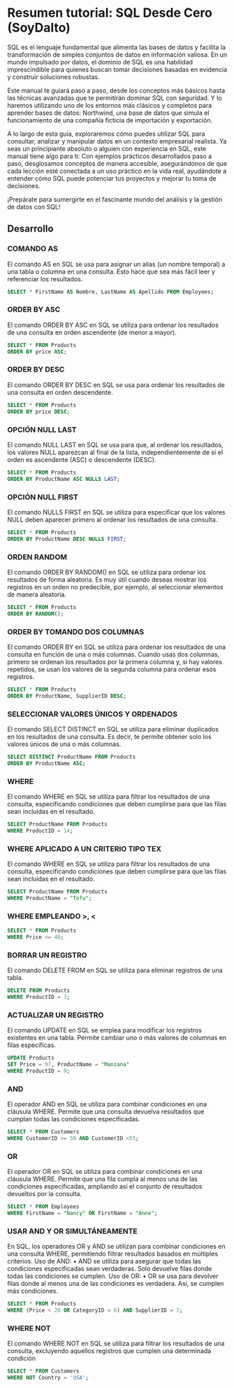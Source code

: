 # Resumen tutorial: SQL Desde Cero (SoyDalto)

SQL es el lenguaje fundamental que alimenta las bases de datos y facilita la transformación de simples conjuntos de datos en información valiosa. En un mundo impulsado por datos, el dominio de SQL es una habilidad imprescindible para quienes buscan tomar decisiones basadas en evidencia y construir soluciones robustas. 

Este manual te guiará paso a paso, desde los conceptos más básicos hasta las técnicas avanzadas que te permitirán dominar SQL con seguridad. Y lo haremos utilizando uno de los entornos más clásicos y completos para aprender bases de datos: Northwind, una base de datos que simula el funcionamiento de una compañía ficticia de importación y exportación.

A lo largo de esta guía, exploraremos cómo puedes utilizar SQL para consultar, analizar y manipular datos en un contexto empresarial realista. Ya seas un principiante absoluto o alguien con experiencia en SQL, este manual tiene algo para ti: Con ejemplos prácticos desarrollados paso a paso, desglosamos conceptos de manera accesible, asegurándonos de que cada lección esté conectada a un uso práctico en la vida real, ayudándote a entender cómo SQL puede potenciar tus proyectos y mejorar tu toma de decisiones.

¡Prepárate para sumergirte en el fascinante mundo del análisis y la gestión de datos con SQL!


## Desarrollo

### COMANDO AS
El comando AS en SQL se usa para asignar un alias (un nombre temporal) a una tabla o columna en una consulta. Esto hace que sea más fácil leer y referenciar los resultados.

```sql
SELECT * FirstName AS Nombre, LastName AS Apellido FROM Employees;
```

### ORDER BY ASC
El comando ORDER BY ASC en SQL se utiliza para ordenar los resultados de una consulta en orden ascendente (de menor a mayor).

```sql
SELECT * FROM Products
ORDER BY price ASC;
```

### ORDER BY DESC
El comando ORDER BY DESC en SQL se usa para ordenar los resultados de una consulta en orden descendente.

```sql
SELECT * FROM Products
ORDER BY price DESC;
```
### OPCIÓN NULL LAST
El comando NULL LAST en SQL se usa para que, al ordenar los resultados, los valores NULL aparezcan al final de la lista, independientemente de si el orden es ascendente (ASC) o descendente (DESC).

```sql
SELECT * FROM Products
ORDER BY ProductName ASC NULLS LAST;
```
### OPCIÓN NULL FIRST
El comando NULLS FIRST en SQL se utiliza para especificar que los valores NULL deben aparecer primero al ordenar los resultados de una consulta.

```sql
SELECT * FROM Products
ORDER BY ProductName DESC NULLS FIRST;
```
### ORDEN RANDOM
El comando ORDER BY RANDOM() en SQL se utiliza para ordenar los resultados de forma aleatoria. Es muy útil cuando deseas mostrar los registros en un orden no predecible, por ejemplo, al seleccionar elementos de manera aleatoria.

```sql
SELECT * FROM Products
ORDER BY RANDOM();
```

### ORDER BY TOMANDO DOS COLUMNAS
El comando ORDER BY en SQL se utiliza para ordenar los resultados de una consulta en función de una o más columnas. Cuando usas dos columnas, primero se ordenan los resultados por la primera columna y, si hay valores repetidos, se usan los valores de la segunda columna para ordenar esos registros.

```sql
SELECT * FROM Products
ORDER BY ProductName, SupplierID DESC;
```

### SELECCIONAR VALORES ÚNICOS Y ORDENADOS
El comando SELECT DISTINCT en SQL se utiliza para eliminar duplicados en los resultados de una consulta. Es decir, te permite obtener solo los valores únicos de una o más columnas.

```sql
SELECT DISTINCT ProductName FROM Products
ORDER BY ProductName ASC;
```

### WHERE
El comando WHERE en SQL se utiliza para filtrar los resultados de una consulta, especificando condiciones que deben cumplirse para que las filas sean incluidas en el resultado.

```sql
SELECT ProductName FROM Products
WHERE ProductID = 14;
```

### WHERE APLICADO A UN CRITERIO TIPO TEX
El comando WHERE en SQL se utiliza para filtrar los resultados de una consulta, especificando condiciones que deben cumplirse para que las filas sean incluidas en el resultado.

```sql
SELECT ProductName FROM Products
WHERE ProductName = "Tofu";
```

### WHERE EMPLEANDO >, <

```sql
SELECT * FROM Products
WHERE Price <= 40;
```

### BORRAR UN REGISTRO
El comando DELETE FROM en SQL se utiliza para eliminar registros de una tabla.

```sql
DELETE FROM Products
WHERE ProductID = 3;
```

### ACTUALIZAR UN REGISTRO
El comando UPDATE en SQL se emplea para modificar los registros existentes en una tabla. Permite cambiar uno o más valores de columnas en filas específicas.

```sql
UPDATE Products
SET Price = 97, ProductName = "Manzana"
WHERE ProductID = 9;
```

### AND
El operador AND en SQL se utiliza para combinar condiciones en una cláusula WHERE. Permite que una consulta devuelva resultados que cumplan todas las condiciones especificadas.

```sql
SELECT * FROM Customers
WHERE CustomerID >= 50 AND CustomerID <55;
```

### OR
El operador OR en SQL se utiliza para combinar condiciones en una cláusula WHERE. Permite que una fila cumpla al menos una de las condiciones especificadas, ampliando así el conjunto de resultados devueltos por la consulta.

```sql
SELECT * FROM Employees
WHERE FirstName = "Nancy" OR FirstName = "Anne";
```

### USAR AND Y OR SIMULTÁNEAMENTE
En SQL, los operadores OR y AND se utilizan para combinar condiciones en una consulta WHERE, permitiendo filtrar resultados basados en múltiples criterios.
Uso de AND:
•	AND se utiliza para asegurar que todas las condiciones especificadas sean verdaderas. Solo devuelve filas donde todas las condiciones se cumplen.
Uso de OR:
•	OR se usa para devolver filas donde al menos una de las condiciones es verdadera. Así, se cumplen más condiciones.

```sql
SELECT * FROM Products
WHERE (Price < 20 OR CategoryID = 6) AND SupplierID = 7;
```

### WHERE NOT
El comando WHERE NOT en SQL se utiliza para filtrar los resultados de una consulta, excluyendo aquellos registros que cumplen una determinada condición

```sql
SELECT * FROM Customers
WHERE NOT Country = 'USA';
```
